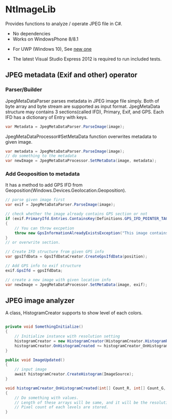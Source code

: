 NtImageLib
==========

Provides functions to analyze / operate JPEG file in C#.

- No dependencies
- Works on WindowsPhone 8/8.1
+ For UWP (Windows 10), See [new one](https://github.com/naotaco/NtImageProcessorUwp)
- The latest Visual Studio Express 2012 is required to run included tests.

## JPEG metadata (Exif and other) operator

### Parser/Builder

JpegMetaDataParser parses metadata in JPEG image file simply.
Both of byte array and byte stream are supported as input format.
JpegMetaData structure may contains 3 sections(called IFD), Primary, Exif, and GPS.
Each IFD has a dictionary of Entry with keys.

```cs
var Metadata = JpegMetaDataParser.ParseImage(image);
```

JpegMetaDataProcessor#SetMetaData function overwrites metadata to given image.

```cs
var metadata = JpegMetaDataParser.ParseImage(image);
// do something to the metadata
var newImage = JpegMetaDataProcessor.SetMetaData(image, metadata);
```

### Add Geoposition to metadata

It has a method to add GPS IFD from Geoposition(Windows.Devices.Geolocation.Geoposition).

```cs
// parse given image first
var exif = JpegMetaDataParser.ParseImage(image);

// check whether the image already contains GPS section or not
if (exif.PrimaryIfd.Entries.ContainsKey(Definitions.GPS_IFD_POINTER_TAG))
{
	// You can throw excpetion
	throw new GpsInformationAlreadyExistsException("This image contains GPS information.");
}
// or overwrite section.

// Create IFD structure from given GPS info
var gpsIfdData = GpsIfdDataCreator.CreateGpsIfdData(position);

// Add GPS info to exif structure
exif.GpsIfd = gpsIfdData;

// create a new image with given location info
var newImage = JpegMetaDataProcessor.SetMetaData(image, exif);
```

## JPEG image analyzer

A class, HistogramCreator supports to show level of each colors.

```cs

private void SomethingInitialize()
{
	// Initialize instance with resolution setting
	histogramCreator = new HistogramCreator(HistogramCreator.HistogramResolution.Resolution_128);
	histogramCreator.OnHistogramCreated += histogramCreator_OnHistogramCreated;
}

public void ImageUpdated()
{
	// input image
	await histogramCreator.CreateHistogram(ImageSource);
}

void histogramCreator_OnHistogramCreated(int[] Count_R, int[] Count_G, int[] Count_B)
{
	// Do something with values.
	// Length of these arrays will be same, and it will be the resolution, 64, 128 or 256.
	// Pixel count of each levels are stored.
}

```

